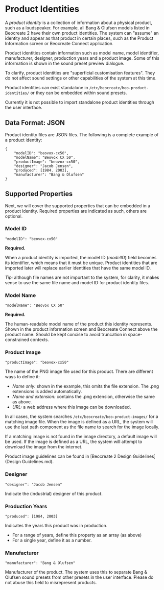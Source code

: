 # Product Identities

A *product identity* is a collection of information about a physical product, such as a loudspeaker. For example, all Bang & Olufsen models listed in Beocreate 2 have their own product identities. The system can "assume" an identity and appear as that product in certain places, such as the Product Information screen or Beocreate Connect application.

Product identities contain information such as model name, model identifier, manufacturer, designer, production years and a product image. Some of this information is shown in the sound preset preview dialogue.

To clarify, product identities are "superficial customisation features". They do not affect sound settings or other capabilities of the system at this time.

Product identities can exist standalone in `/etc/beocreate/beo-product-identities/` or they can be embedded within sound presets.

Currently it is not possible to import standalone product identities through the user interface.

## Data Format: JSON

Product identity files are JSON files. The following is a complete example of a product identity:

	{
		"modelID": "beovox-cx50",
		"modelName": "Beovox CX 50",
		"productImage": "beovox-cx50",
		"designer": "Jacob Jensen",
		"produced": [1984, 2003],
		"manufacturer": "Bang & Olufsen"
	}
	
## Supported Properties

Next, we will cover the supported properties that can be embedded in a product identity. Required properties are indicated as such, others are optional.

### Model ID

	"modelID": "beovox-cx50"

**Required.**

When a product identity is imported, the model ID (*modelID*) field becomes its identifier, which means that it must be unique. Product identities that are imported later will replace earlier identities that have the same model ID.

*Tip:* although file names are not important to the system, for clarity, it makes sense to use the same file name and model ID for product identity files.

### Model Name

	"modelName": "Beovox CX 50"
	
**Required.**

The human-readable model name of the product this identity represents. Shown in the product information screen and Beocreate Connect above the product name. Should be kept concise to avoid truncation in space-constrained contexts.

### Product Image

	"productImage": "beovox-cx50"
	
The name of the PNG image file used for this product. There are different ways to define it:

- *Name only:* shown in the example, this omits the file extension. The .png extensions is added automatically.
- *Name and extension:* contains the .png extension, otherwise the same as above.
- *URL:* a web address where this image can be downloaded.

In all cases, the system searches `/etc/beocreate/beo-product-images/` for a matching image file. When the image is defined as a URL, the system will use the last path component as the file name to search for the image locally.

If a matching image is not found in the image directory, a default image will be used. If the image is defined as a URL, the system will attempt to download the image from the internet.

Product image guidelines can be found in [Beocreate 2 Design Guidelines](Design Guidelines.md).

### Designer

	"designer": "Jacob Jensen"
	
Indicate the (industrial) designer of this product.

### Production Years

	"produced": [1984, 2003]
	
Indicates the years this product was in production.

- For a range of years, define this property as an array (as above)
- For a single year, define it as a number.

### Manufacturer

	"manufacturer": "Bang & Olufsen"
	
Manufacturer of the product. The system uses this to separate Bang & Olufsen sound presets from other presets in the user interface. Please do not abuse this field to misrepresent products.